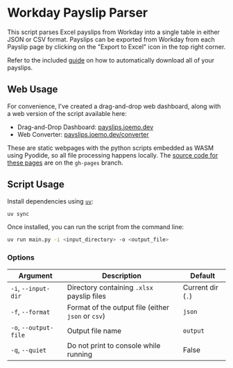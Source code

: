 # Workday Payslip Parser

This script parses Excel payslips from Workday into a single table in either
JSON or CSV format. Payslips can be exported from Workday from each Payslip
page by clicking on the "Export to Excel" icon in the top right corner.

Refer to the included [guide](payslip-automation-guide.md) on how to
automatically download all of your payslips.

## Web Usage

For convenience, I've created a drag-and-drop web dashboard, along with a
web version of the script available here:

- Drag-and-Drop Dashboard: [payslips.joemo.dev](https://payslips.joemo.dev)
- Web Converter: [payslips.joemo.dev/converter](https://payslips.joemo.dev/converter)

These are static webpages with the python scripts embedded as WASM using
Pyodide, so all file processing happens locally. The [source code for these
pages](https://github.com/yuzhoumo/workday-payslip-parser/tree/gh-pages) are
on the `gh-pages` branch.

## Script Usage

Install dependencies using [`uv`](https://github.com/astral-sh/uv):

```bash
uv sync
```

Once installed, you can run the script from the command line:

```bash
uv run main.py -i <input_directory> -o <output_file>
```

### Options

| Argument               | Description                                               | Default           |
|------------------------|-----------------------------------------------------------|-------------------|
| `-i`, `--input-dir`    | Directory containing `.xlsx` payslip files                | Current dir (`.`) |
| `-f`, `--format`       | Format of the output file (either `json` or `csv`)        | `json`            |
| `-o`, `--output-file`  | Output file name                                          | `output`          |
| `-q`, `--quiet`        | Do not print to console while running                     | False             |
